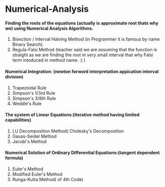 # Numerical-Analysis
#### Finding the roots of the equations (actually is approximate root thats why we) using Numerical Analysis Algorithms.
  1. Bisection / Interval Halving Method (in Programmer it is famous by name Binary Search).
  2. Regula-Falsi Method (teacher said we are assuming that the function is straight as we are finding the root in very small interval that why Falsi term intoduced in method name. :) )
#### Numerical Integration: (newton forword interpretation appication interval division)
  1. Trapezoidal Rule
  2. Simpson's 1/3rd Rule
  3. Simpson's 3/8th Rule
  4. Weddle's Rule
#### The system of Linear Equations:(iterative method having limited capabilities)
  1. LU Decomposition Method( Cholesky's Decomposition
  2. Gauss-Seidel Method
  3. Jacobi's Method
#### Numerical Solution of Ordinary Differential Equations:(tangent dependent formula)
  1. Euler's Method
  2. Modified Euler's Method
  3. Runga-Kutta Method( of 4th Code)
